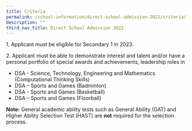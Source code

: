 ```yaml
---
title: Criteria
permalink: /school-information/direct-school-admission-2022/criteria/
description: ""
third_nav_title: Direct School Admission 2022
---
```

1\. Applicant must be eligible for Secondary 1 in 2023.

2\. Applicant must be able to demonstrate interest and talent and/or have a personal portfolio of special awards and achievements, leadership roles in

*   DSA - Science, Technology, Engineering and Mathematics (Computational Thinking Skills)
*   DSA – Sports and Games (Badminton)
*   DSA - Sports and Games (Basketball)
*   DSA – Sports and Games (Floorball)

**Note:** General academic ability tests such as General Ability (GAT) and Higher Ability Selection Test (HAST) are **not** required for the selection process.